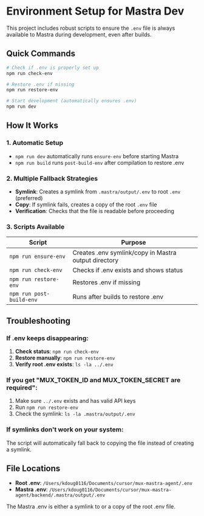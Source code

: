 # Environment Setup for Mastra Dev

This project includes robust scripts to ensure the `.env` file is always available to Mastra during development, even after builds.

## Quick Commands

```bash
# Check if .env is properly set up
npm run check-env

# Restore .env if missing
npm run restore-env

# Start development (automatically ensures .env)
npm run dev
```

## How It Works

### 1. **Automatic Setup**
- `npm run dev` automatically runs `ensure-env` before starting Mastra
- `npm run build` runs `post-build-env` after compilation to restore .env

### 2. **Multiple Fallback Strategies**
- **Symlink**: Creates a symlink from `.mastra/output/.env` to root `.env` (preferred)
- **Copy**: If symlink fails, creates a copy of the root `.env` file
- **Verification**: Checks that the file is readable before proceeding

### 3. **Scripts Available**

| Script | Purpose |
|--------|---------|
| `npm run ensure-env` | Creates .env symlink/copy in Mastra output directory |
| `npm run check-env` | Checks if .env exists and shows status |
| `npm run restore-env` | Restores .env if missing |
| `npm run post-build-env` | Runs after builds to restore .env |

## Troubleshooting

### If .env keeps disappearing:

1. **Check status**: `npm run check-env`
2. **Restore manually**: `npm run restore-env`
3. **Verify root .env exists**: `ls -la ../.env`

### If you get "MUX_TOKEN_ID and MUX_TOKEN_SECRET are required":

1. Make sure `../.env` exists and has valid API keys
2. Run `npm run restore-env`
3. Check the symlink: `ls -la .mastra/output/.env`

### If symlinks don't work on your system:

The script will automatically fall back to copying the file instead of creating a symlink.

## File Locations

- **Root .env**: `/Users/kdoug0116/Documents/cursor/mux-mastra-agent/.env`
- **Mastra .env**: `/Users/kdoug0116/Documents/cursor/mux-mastra-agent/backend/.mastra/output/.env`

The Mastra .env is either a symlink to or a copy of the root .env file.
